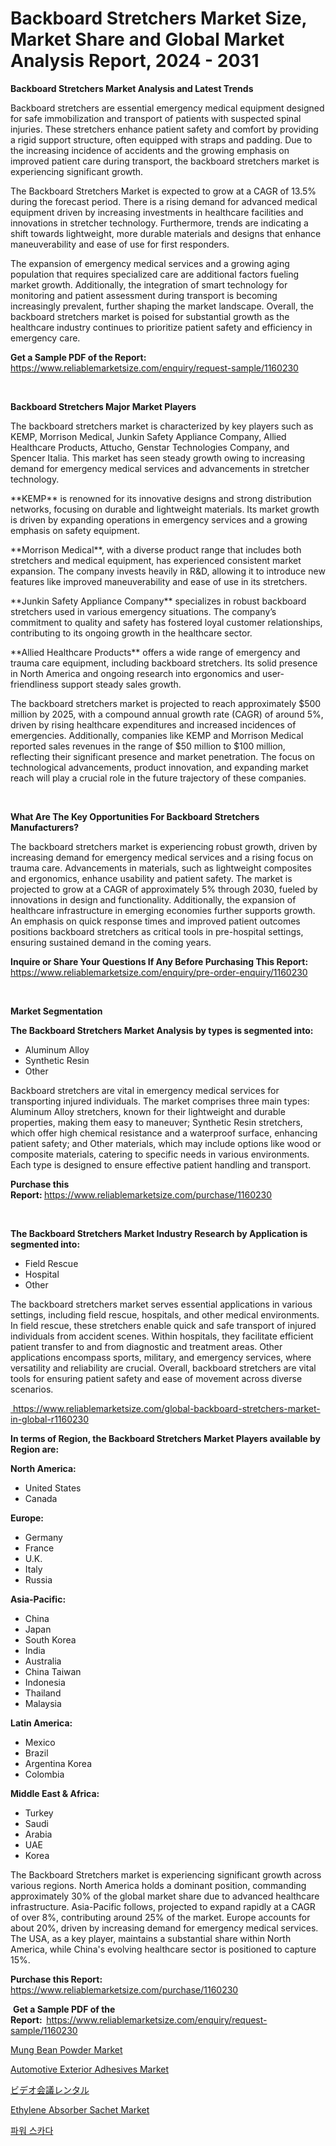 <p><h1>Backboard Stretchers Market Size, Market Share and Global Market Analysis Report, 2024 - 2031</h1></p><p><strong>Backboard Stretchers Market Analysis and Latest Trends</strong></p>
<p><p>Backboard stretchers are essential emergency medical equipment designed for safe immobilization and transport of patients with suspected spinal injuries. These stretchers enhance patient safety and comfort by providing a rigid support structure, often equipped with straps and padding. Due to the increasing incidence of accidents and the growing emphasis on improved patient care during transport, the backboard stretchers market is experiencing significant growth.</p><p>The Backboard Stretchers Market is expected to grow at a CAGR of 13.5% during the forecast period. There is a rising demand for advanced medical equipment driven by increasing investments in healthcare facilities and innovations in stretcher technology. Furthermore, trends are indicating a shift towards lightweight, more durable materials and designs that enhance maneuverability and ease of use for first responders.</p><p>The expansion of emergency medical services and a growing aging population that requires specialized care are additional factors fueling market growth. Additionally, the integration of smart technology for monitoring and patient assessment during transport is becoming increasingly prevalent, further shaping the market landscape. Overall, the backboard stretchers market is poised for substantial growth as the healthcare industry continues to prioritize patient safety and efficiency in emergency care.</p></p>
<p><strong>Get a Sample PDF of the Report:&nbsp;</strong> <a href="https://www.reliablemarketsize.com/enquiry/request-sample/1160230">https://www.reliablemarketsize.com/enquiry/request-sample/1160230</a></p>
<p>&nbsp;</p>
<p><strong>Backboard Stretchers Major Market Players</strong></p>
<p><p>The backboard stretchers market is characterized by key players such as KEMP, Morrison Medical, Junkin Safety Appliance Company, Allied Healthcare Products, Attucho, Genstar Technologies Company, and Spencer Italia. This market has seen steady growth owing to increasing demand for emergency medical services and advancements in stretcher technology.</p><p>**KEMP** is renowned for its innovative designs and strong distribution networks, focusing on durable and lightweight materials. Its market growth is driven by expanding operations in emergency services and a growing emphasis on safety equipment.</p><p>**Morrison Medical**, with a diverse product range that includes both stretchers and medical equipment, has experienced consistent market expansion. The company invests heavily in R&D, allowing it to introduce new features like improved maneuverability and ease of use in its stretchers.</p><p>**Junkin Safety Appliance Company** specializes in robust backboard stretchers used in various emergency situations. The company’s commitment to quality and safety has fostered loyal customer relationships, contributing to its ongoing growth in the healthcare sector.</p><p>**Allied Healthcare Products** offers a wide range of emergency and trauma care equipment, including backboard stretchers. Its solid presence in North America and ongoing research into ergonomics and user-friendliness support steady sales growth.</p><p>The backboard stretchers market is projected to reach approximately $500 million by 2025, with a compound annual growth rate (CAGR) of around 5%, driven by rising healthcare expenditures and increased incidences of emergencies. Additionally, companies like KEMP and Morrison Medical reported sales revenues in the range of $50 million to $100 million, reflecting their significant presence and market penetration. The focus on technological advancements, product innovation, and expanding market reach will play a crucial role in the future trajectory of these companies.</p></p>
<p>&nbsp;</p>
<p><strong>What Are The Key Opportunities For Backboard Stretchers Manufacturers?</strong></p>
<p><p>The backboard stretchers market is experiencing robust growth, driven by increasing demand for emergency medical services and a rising focus on trauma care. Advancements in materials, such as lightweight composites and ergonomics, enhance usability and patient safety. The market is projected to grow at a CAGR of approximately 5% through 2030, fueled by innovations in design and functionality. Additionally, the expansion of healthcare infrastructure in emerging economies further supports growth. An emphasis on quick response times and improved patient outcomes positions backboard stretchers as critical tools in pre-hospital settings, ensuring sustained demand in the coming years.</p></p>
<p><strong>Inquire or Share Your Questions If Any Before Purchasing This Report:</strong> <a href="https://www.reliablemarketsize.com/enquiry/pre-order-enquiry/1160230">https://www.reliablemarketsize.com/enquiry/pre-order-enquiry/1160230</a></p>
<p>&nbsp;</p>
<p><strong>Market Segmentation</strong></p>
<p><strong>The Backboard Stretchers Market Analysis by types is segmented into:</strong></p>
<p><ul><li>Aluminum Alloy</li><li>Synthetic Resin</li><li>Other</li></ul></p>
<p><p>Backboard stretchers are vital in emergency medical services for transporting injured individuals. The market comprises three main types: Aluminum Alloy stretchers, known for their lightweight and durable properties, making them easy to maneuver; Synthetic Resin stretchers, which offer high chemical resistance and a waterproof surface, enhancing patient safety; and Other materials, which may include options like wood or composite materials, catering to specific needs in various environments. Each type is designed to ensure effective patient handling and transport.</p></p>
<p><strong>Purchase this Report:&nbsp;</strong><a href="https://www.reliablemarketsize.com/purchase/1160230">https://www.reliablemarketsize.com/purchase/1160230</a></p>
<p>&nbsp;</p>
<p><strong>The Backboard Stretchers Market Industry Research by Application is segmented into:</strong></p>
<p><ul><li>Field Rescue</li><li>Hospital</li><li>Other</li></ul></p>
<p><p>The backboard stretchers market serves essential applications in various settings, including field rescue, hospitals, and other medical environments. In field rescue, these stretchers enable quick and safe transport of injured individuals from accident scenes. Within hospitals, they facilitate efficient patient transfer to and from diagnostic and treatment areas. Other applications encompass sports, military, and emergency services, where versatility and reliability are crucial. Overall, backboard stretchers are vital tools for ensuring patient safety and ease of movement across diverse scenarios.</p></p>
<p><a href="https://www.reliablemarketsize.com/global-backboard-stretchers-market-in-global-r1160230">&nbsp;https://www.reliablemarketsize.com/global-backboard-stretchers-market-in-global-r1160230</a></p>
<p><strong>In terms of Region, the Backboard Stretchers Market Players available by Region are:</strong></p>
<p>
    <p> <strong> North America: </strong>
        <ul>
            <li>United States</li>
            <li>Canada</li>
        </ul>
        </p> 
    <p> <strong> Europe: </strong>
        <ul>
            <li>Germany</li>
            <li>France</li>
            <li>U.K.</li>
            <li>Italy</li>
            <li>Russia</li>
        </ul>
        </p> 
    <p> <strong> Asia-Pacific: </strong>
        <ul>
            <li>China</li>
            <li>Japan</li>
            <li>South Korea</li>
            <li>India</li>
            <li>Australia</li>
            <li>China Taiwan</li>
            <li>Indonesia</li>
            <li>Thailand</li>
            <li>Malaysia</li>
        </ul>
        </p> 
    <p> <strong> Latin America: </strong>
        <ul>
            <li>Mexico</li>
            <li>Brazil</li>
            <li>Argentina Korea</li>
            <li>Colombia</li>
        </ul>
        </p> 
    <p> <strong> Middle East & Africa: </strong>
        <ul>
            <li>Turkey</li>
            <li>Saudi</li>
            <li>Arabia</li>
            <li>UAE</li>
            <li>Korea</li>
        </ul>
    </p>
    </p>
<p><p>The Backboard Stretchers market is experiencing significant growth across various regions. North America holds a dominant position, commanding approximately 30% of the global market share due to advanced healthcare infrastructure. Asia-Pacific follows, projected to expand rapidly at a CAGR of over 8%, contributing around 25% of the market. Europe accounts for about 20%, driven by increasing demand for emergency medical services. The USA, as a key player, maintains a substantial share within North America, while China's evolving healthcare sector is positioned to capture 15%.</p></p>
<p><strong>Purchase this Report: </strong><a href="https://www.reliablemarketsize.com/purchase/1160230">https://www.reliablemarketsize.com/purchase/1160230</a></p>
<p>&nbsp;<strong>Get a Sample PDF of the Report:&nbsp;&nbsp;</strong><a href="https://www.reliablemarketsize.com/enquiry/request-sample/1160230">https://www.reliablemarketsize.com/enquiry/request-sample/1160230</a></p>
<p><strong></strong></p>
<p><p><a href="https://www.linkedin.com/pulse/how-regional-markets-adapting-mung-bean-powder-market-innovations-xerre?trackingId=5Sfug%2FLLSQ2vo%2BzuUkVJ2w%3D%3D">Mung Bean Powder Market</a></p><p><a href="https://issuu.com/reportprime-2/docs/automotive-exterior-adhesives-marke_470578676fba46">Automotive Exterior Adhesives Market</a></p><p><a href="https://mercedesyzfi.medium.com/video-conferencing-rentals-market-%E3%81%AE%E3%82%B0%E3%83%AD%E3%83%BC%E3%83%90%E3%83%AB%E5%B8%82%E5%A0%B4%E6%A6%82%E8%A6%81%E3%81%AF-%E4%B8%96%E7%95%8C%E3%81%8A%E3%82%88%E3%81%B3%E4%B8%BB%E8%A6%81%E5%B8%82%E5%A0%B4%E3%81%AB%E3%81%8A%E3%81%91%E3%82%8B%E6%A5%AD%E7%95%8C%E3%81%AB%E5%BD%B1%E9%9F%BF%E3%82%92%E4%B8%8E%E3%81%88%E3%82%8B%E4%B8%BB%E8%A6%81%E3%81%AA%E3%83%88%E3%83%AC%E3%83%B3%E3%83%89%E3%81%AB%E3%81%A4%E3%81%84%E3%81%A6-%E7%8B%AC%E8%87%AA%E3%81%AE%E8%A6%96%E7%82%B9%E3%82%92%E6%8F%90%E4%BE%9B%E3%81%97%E3%81%BE%E3%81%99-182597435152">ビデオ会議レンタル</a></p><p><a href="https://issuu.com/reportprime-2/docs/ethylene-absorber-sachet-market-siz_b14e65f25a965b">Ethylene Absorber Sachet Market</a></p><p><a href="https://medium.com/@lunaprice1971/%EC%84%B8%EA%B3%84-power-scada-market-%EC%9D%80-2024%EC%97%90%EC%84%9C-2031%EB%A1%9C-%EC%97%B0%ED%8F%89%EA%B7%A0-%EC%A6%9D%EA%B0%80%EC%9C%A8%EC%9D%84-%EB%B3%B4%EC%9D%BC-%EA%B2%83%EC%9C%BC%EB%A1%9C-%EC%98%88%EC%83%81%EB%90%A9%EB%8B%88%EB%8B%A4-46568647338e">파워 스카다</a></p></p>